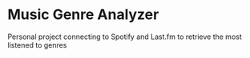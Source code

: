 # Music Genre Analyzer

Personal project connecting to Spotify and Last.fm to retrieve the most listened to genres
